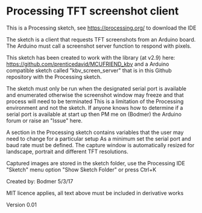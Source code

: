 # Processing TFT screenshot client

This is a Processing sketch, see https://processing.org/ to download the IDE

The sketch is a client that requests TFT screenshots from an Arduino board.
The Arduino must call a screenshot server function to respond with pixels.

This sketch has been created to work with the library (at v2.9) here:
https://github.com/prenticedavid/MCUFRIEND_kbv
and a Arduino compatible sketch called "kbv_screen_server" that is in this Github repository
with the Processing sketch.

The sketch must only be run when the designated serial port is available and enumerated
otherwise the screenshot window may freeze and that process will need to be terminated
This is a limitation of the Processing environment and not the sketch.
If anyone knows how to determine if a serial port is available at start up then PM me
on (Bodmer) the Arduino forum or raise an "Issue" here.

A section in the Processing sketch contains variables that the user may need to change for a particular setup
As a minimum set the serial port and baud rate must be defined. The capture window is
automatically resized for landscape, portrait and different TFT resolutions.

Captured images are stored in the sketch folder, use the Processing IDE "Sketch" menu
option "Show Sketch Folder" or press Ctrl+K

Created by: Bodmer 5/3/17

MIT licence applies, all text above must be included in derivative works

Version 0.01
